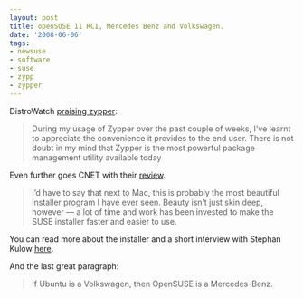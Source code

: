 ```yaml
---
layout: post
title: openSUSE 11 RC1, Mercedes Benz and Volkswagen.
date: '2008-06-06'
tags:
- newsuse
- software
- suse
- zypp
- zypper
---
```


DistroWatch [praising zypper][1]:

> During my usage of Zypper over the past couple of weeks, I've learnt to appreciate the convenience it provides to the end user. There is not doubt in my mind that Zypper is the most powerful package management utility available today

Even further goes CNET with their [review][2].

> I’d have to say that next to Mac, this is probably the most beautiful installer program I have ever seen. Beauty isn’t just skin deep, however — a lot of time and work has been invested to make the SUSE installer faster and easier to use.

You can read more about the installer and a short interview with Stephan Kulow [here][3].

And the last great paragraph:

> If Ubuntu is a Volkswagen, then OpenSUSE is a Mercedes-Benz.

[1]: http://distrowatch.com/weekly.php?issue=20080602#feature  
 [2]: http://blogs.zdnet.com/BTL/?p=8988  
 [3]: http://news.opensuse.org/2008/06/05/sneak-peeks-at-opensuse-110-new-installer-with-stephan-kulow/

